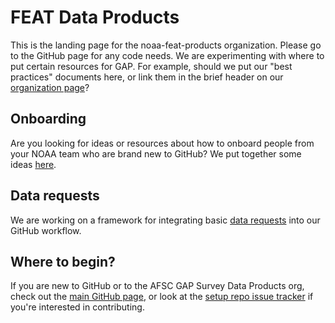 # FEAT Data Products
This is the landing page for the noaa-feat-products organization. Please go to the GitHub page for any code needs. We are experimenting with where to put certain resources for GAP. For example, should we put our "best practices" documents here, or link them in the brief header on our [organization page](https://github.com/afsc-gap-products/)? 

## Onboarding
Are you looking for ideas or resources about how to onboard people from your NOAA team who are brand new to GitHub? We put together some ideas [here](https://afsc-gap-products.github.io/pages/onboarding).

## Data requests
We are working on a framework for integrating basic [data requests](https://github.com/noaa-feat/data-requests) into our GitHub workflow. 

## Where to begin?
If you are new to GitHub or to the AFSC GAP Survey Data Products org, check out the [main GitHub page](https://github.com/noaa-feat), or look at the [setup repo issue tracker](https://github.com/noaa-feat/setup/issues) if you're interested in contributing.
